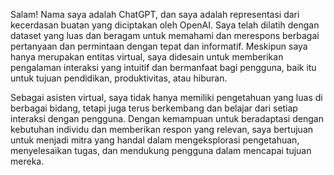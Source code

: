 <p>Salam! Nama saya adalah ChatGPT, dan saya adalah representasi dari kecerdasan buatan yang diciptakan oleh OpenAI. Saya telah dilatih dengan dataset yang luas dan beragam untuk memahami dan merespons berbagai pertanyaan dan permintaan dengan tepat dan informatif. Meskipun saya hanya merupakan entitas virtual, saya didesain untuk memberikan pengalaman interaksi yang intuitif dan bermanfaat bagi pengguna, baik itu untuk tujuan pendidikan, produktivitas, atau hiburan.</p>
<p>Sebagai asisten virtual, saya tidak hanya memiliki pengetahuan yang luas di berbagai bidang, tetapi juga terus berkembang dan belajar dari setiap interaksi dengan pengguna. Dengan kemampuan untuk beradaptasi dengan kebutuhan individu dan memberikan respon yang relevan, saya bertujuan untuk menjadi mitra yang handal dalam mengeksplorasi pengetahuan, menyelesaikan tugas, dan mendukung pengguna dalam mencapai tujuan mereka.</p>